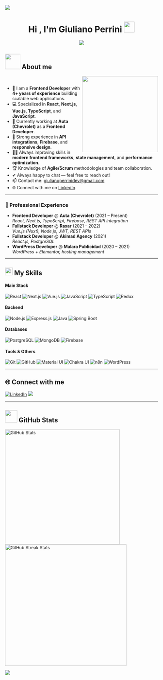 <img src="https://user-images.githubusercontent.com/73097560/115834477-dbab4500-a447-11eb-908a-139a6edaec5c.gif">
<h1 align="center">Hi , I'm Giuliano Perrini <img src="https://media.giphy.com/media/hvRJCLFzcasrR4ia7z/giphy.gif" width="35"></h1>
<p align="center">
  <a href="https://github.com/DenverCoder1/readme-typing-svg"><img src="https://readme-typing-svg.herokuapp.com?font=Time+New+Roman&color=%23C8BE25&size=40&center=true&vCenter=true&width=600&height=100&lines=Frontend+Developer🚀;React+|+Next.js+|+Vue;JavaScript+|+TypeScript;Always+Learning🧑🏻‍💻"></a>
</p>

## <picture> <img src="https://github.com/7oSkaaa/7oSkaaa/blob/main/Images/about_me.gif?raw=true" width="50px"> </picture> About me

<picture> <img align="right" src="https://github.com/7oSkaaa/7oSkaaa/blob/main/Images/Right_Side.gif?raw=true" width = 250px></picture>

<br>

- :school: I am a **Frontend Developer** with **4+ years of experience** building scalable web applications.
- :computer: Specialized in **React**, **Next.js**, **Vue.js**, **TypeScript**, and **JavaScript**.
- :briefcase: Currently working at **Auta (Chevrolet)** as a **Frontend Developer**.
- :rocket: Strong experience in **API integrations**, **Firebase**, and **responsive design**.
- :student: Always improving skills in **modern frontend frameworks**, **state management**, and **performance optimization**.
- :trophy: Knowledge of **Agile/Scrum** methodologies and team collaboration.
- ✔ Always happy to chat — feel free to reach out!
- 📫 Contact me: <a href="mailto:giulianoperrinidev@gmail.com">giulianoperrinidev@gmail.com</a>
- 🌐 Connect with me on [LinkedIn](https://www.linkedin.com/in/giuliano-perrini-4b7a27195/).

---

### 💼 Professional Experience
- **Frontend Developer** @ **Auta (Chevrolet)** (2021 – Present)  
  _React, Next.js, TypeScript, Firebase, REST API integration_
- **Fullstack Developer** @ **Raxar** (2021 – 2022)  
  _Vue.js (Nuxt), Node.js, JWT, REST APIs_
- **Fullstack Developer** @ **Akimad Agency** (2021)  
  _React.js, PostgreSQL_
- **WordPress Developer** @ **Malara Publicidad** (2020 – 2021)  
  _WordPress + Elementor, hosting management_

---

## <img src="https://media2.giphy.com/media/QssGEmpkyEOhBCb7e1/giphy.gif?cid=ecf05e47a0n3gi1bfqntqmob8g9aid1oyj2wr3ds3mg700bl&rid=giphy.gif" width ="25"><b> My Skills</b>

#### **Main Stack**
![React](https://img.shields.io/badge/react-%2361DAFB.svg?style=for-the-badge&logo=react&logoColor=black)
![Next.js](https://img.shields.io/badge/next.js-%23000000.svg?style=for-the-badge&logo=next.js&logoColor=white)
![Vue.js](https://img.shields.io/badge/vue.js-%2335495e.svg?style=for-the-badge&logo=vuedotjs&logoColor=%234FC08D)
![JavaScript](https://img.shields.io/badge/javascript-%23323330.svg?style=for-the-badge&logo=javascript&logoColor=%23F7DF1E)
![TypeScript](https://img.shields.io/badge/typescript-%23007ACC.svg?style=for-the-badge&logo=typescript&logoColor=white)
![Redux](https://img.shields.io/badge/redux-%23593d88.svg?style=for-the-badge&logo=redux&logoColor=white)

#### **Backend**
![Node.js](https://img.shields.io/badge/node.js-339933?style=for-the-badge&logo=nodedotjs&logoColor=white)
![Express.js](https://img.shields.io/badge/express.js-%23404d59.svg?style=for-the-badge&logo=express&logoColor=%2361DAFB)
![Java](https://img.shields.io/badge/java-%23ED8B00.svg?style=for-the-badge&logo=java&logoColor=white)
![Spring Boot](https://img.shields.io/badge/springboot-%236DB33F.svg?style=for-the-badge&logo=spring&logoColor=white)

#### **Databases**
![PostgreSQL](https://img.shields.io/badge/postgres-%23316192.svg?style=for-the-badge&logo=postgresql&logoColor=white)
![MongoDB](https://img.shields.io/badge/mongodb-%2347A248.svg?style=for-the-badge&logo=mongodb&logoColor=white)
![Firebase](https://img.shields.io/badge/firebase-%23039BE5.svg?style=for-the-badge&logo=firebase)

#### **Tools & Others**
![Git](https://img.shields.io/badge/git-%23F05033.svg?style=for-the-badge&logo=git&logoColor=white)
![GitHub](https://img.shields.io/badge/github-%23121011.svg?style=for-the-badge&logo=github&logoColor=white)
![Material UI](https://img.shields.io/badge/materialui-%230081CB.svg?style=for-the-badge&logo=material-ui&logoColor=white)
![Chakra UI](https://img.shields.io/badge/chakra--ui-%23319795.svg?style=for-the-badge&logo=chakraui&logoColor=white)
![n8n](https://img.shields.io/badge/n8n-%23E34F26.svg?style=for-the-badge&logo=n8n&logoColor=white)
![WordPress](https://img.shields.io/badge/wordpress-%23117AC9.svg?style=for-the-badge&logo=wordpress&logoColor=white)

---

## 🌐 Connect with me
<a href="https://www.linkedin.com/in/giuliano-perrini-4b7a27195/" target="_blank"><img src="https://img.shields.io/badge/LinkedIn-%230077B5.svg?&style=for-the-badge&logo=linkedin&logoColor=white" alt="LinkedIn"></a>
<a href="mailto:giulianoperrinidev@gmail.com"><img src="https://img.shields.io/badge/Email-%23D14836.svg?style=for-the-badge&logo=gmail&logoColor=white"></a>

---

## <img src="https://media.giphy.com/media/iY8CRBdQXODJSCERIr/giphy.gif" width="40"><b> GitHub Stats </b>

<a href="https://github.com/MarcoGiuliano">
  <img 
    src="https://github-readme-stats.vercel.app/api?username=MarcoGiuliano&show_icons=true&theme=tokyonight&locale=en" 
    width="378" 
    alt="GitHub Stats"
  />
</a>
<a href="https://github.com/MarcoGiuliano">
  <img width="400" src="https://github-readme-streak-stats.herokuapp.com/?user=MarcoGiuliano&theme=tokyonight" alt="GitHub Streak Stats"/>
</a>

<img src="https://user-images.githubusercontent.com/73097560/115834477-dbab4500-a447-11eb-908a-139a6edaec5c.gif"><br><br>
